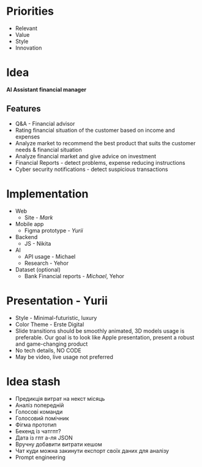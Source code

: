 # Priorities
- Relevant
- Value
- Style
- Innovation
# Idea
**AI Assistant financial manager**
## Features
- Q&A - Financial advisor
- Rating financial situation of the customer based on income and expenses
- Analyze market to recommend the best product that suits the customer needs & financial situation
- Analyze financial market and give advice on investment
- Financial Reports - detect problems, expense reducing instructions
- Cyber security notifications - detect suspicious transactions
# Implementation
- Web
	- Site - *Mark*
- Mobile app
	- Figma prototype -  *Yurii*
- Backend
	- JS - Nikita
- AI
	- API usage - Michael
	- Research - Yehor
- Dataset (optional)
	- Bank Financial reports - *Michael*, Yehor
# Presentation - Yurii
- Style - Minimal-futuristic, luxury
- Color Theme - Erste Digital
- Slide transitions should be smoothly animated, 3D models usage is preferable. Our goal is to look like Apple presentation, present a robust and game-changing product
- No tech details, NO CODE
- May be video, live usage not preferred


# Idea stash

- Предикція витрат на некст місяць
- Аналіз попередній
- Голосові команди
- Голосовий помічник
- Фігма прототип
- Бекенд із чатгпт?
- Дата із гпт а-ля JSON
- Вручну добавити витрати кешом
- Чат куди можна закинути експорт своїх даних для аналізу
- Prompt engineering